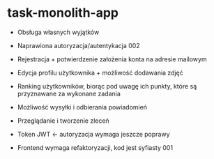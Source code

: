 # task-monolith-app
- Obsługa własnych wyjątków 
- Naprawiona autoryzacja/autentykacja
002


- Rejestracja + potwierdzenie założenia konta na adresie mailowym
- Edycja profilu użytkownika + możliwość dodawania zdjęć
- Ranking użytkowników, biorąc pod uwagę ich punkty, które są przyznawane za wykonane zadania
- Możliwość wysyłki i odbierania powiadomień
- Przeglądanie i tworzenie zleceń
- Token JWT <- autoryzacja wymaga jeszcze poprawy
- Frontend wymaga refaktoryzacji, kod jest syfiasty 
001